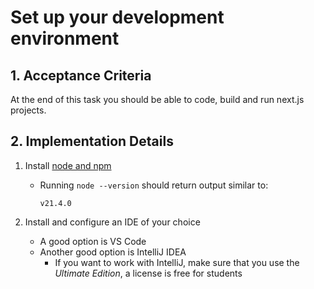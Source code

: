 # Set up your development environment

## 1. Acceptance Criteria

At the end of this task you should be able to code, build and run next.js projects.

## 2. Implementation Details

1. Install [node and npm](https://docs.npmjs.com/downloading-and-installing-node-js-and-npm)
    * Running `node --version` should return output similar to:

        ```console
        v21.4.0
        ```
        
1. Install and configure an IDE of your choice
    * A good option is VS Code
    * Another good option is IntelliJ IDEA
        * If you want to work with IntelliJ, make sure that you use the _Ultimate Edition_, a license is free for students